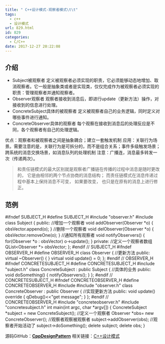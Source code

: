 ```yaml
---
title: " C++设计模式-观察者模式\t\t"
tags:
  - c++
  - 设计模式
url: 829.html
id: 829
categories:
  - C/C++
date: 2017-12-27 20:22:08
---
```


介绍
--

*   Subject被观察者 定义被观察者必须实现的职责，它必须能够动态地增加、取消观察者。它一般是抽象类或者是实现类，仅仅完成作为被观察者必须实现的职责：管理观察者并通知观察者。
*   Observer观察者 观察者接收到消息后，即进行update（更新方法）操作，对接收到的信息进行处理。
*   ConcreteSubject具体的被观察者 定义被观察者自己的业务逻辑，同时定义对哪些事件进行通知。
*   ConcreteObserver具体的观察者 每个观察在接收到消息后的处理反应是不同，各个观察者有自己的处理逻辑。

优点：观察者和被观察者之间是抽象耦合；建立一套触发机制 应用：关联行为场景。需要注意的是，关联行为是可拆分的，而不是组合关系；事件多级触发场景；跨系统的消息交换场景，如消息队列的处理机制 注意：广播连，消息最多转发一次（传递两次）。

> 和责任链模式的最大区别就是观察者广播链在传播的过程中消息是随时更改的， 它是由相邻的两个节点协商的消息结构； 而责任链模式在消息传递过程中基本上保持消息不可变， 如果要改变， 也只是在原有的消息上进行修正。

范例
--

#ifndef SUBJECT_H
#define SUBJECT_H
#include "observer.h"
#include <QList>
class Subject {
public:
    //增加一个观察者
    void addObserver(Observer *o) {
        obsVector.append(o);
    }
    //删除一个观察者
    void delObserver(Observer *o) {
        obsVector.removeOne(o);
    }
    //通知所有观察者
    void notifyObservers() {
        for(Observer *o : obsVector)
            o->update();
    }
private:
    //定义一个观察者数组
    QList<Observer *> obsVector;
};
#endif // SUBJECT_H
#ifndef OBSERVER_H
#define OBSERVER_H
class Observer {
//更新方法
public:
    virtual ~Observer() { }
    virtual void update() = 0;
};
#endif // OBSERVER_H
#ifndef CONCRETESUBJECT_H
#define CONCRETESUBJECT_H
#include "subject.h"
class ConcreteSubject : public Subject {
//具体的业务
public:
    void doSomething() {
        notifyObservers();
    }
};
#endif // CONCRETESUBJECT_H
#ifndef CONCRETEOBSERVER_H
#define CONCRETEOBSERVER_H
#include <QDebug>
#include "observer.h"
class ConcreteObserver : public Observer {
//实现更新方法
public:
    void update() override {
        qDebug()<<"get message";
    }
};
#endif // CONCRETEOBSERVER_H
#include "concreteobserver.h"
#include "concretesubject.h"
int main(int argc, char *argv\[\]) {
    ConcreteSubject *subject = new ConcreteSubject();
    //定义一个观察者
    Observer *obs= new ConcreteObserver();
    //观察者观察被观察者
    subject->addObserver(obs);
    //观察者开始活动了
    subject->doSomething();
    delete subject;
    delete obs;
}

源码GitHub：**[CppDesignPattern](https://github.com/TechieL/CppDesignPattern)** 相关链接：[C++设计模式](http://techieliang.com/2017/12/764/)